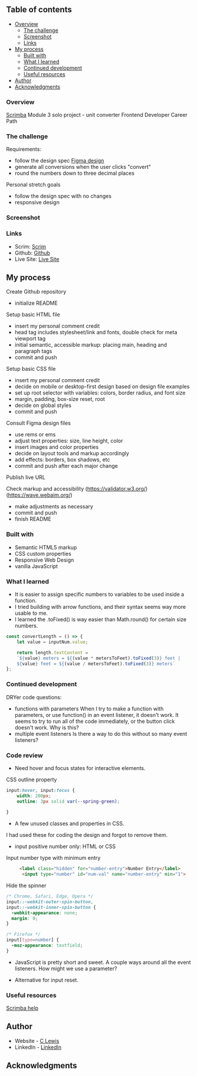 
 ## Table of contents

- [Overview](#overview)
  - [The challenge](#the-challenge)
  - [Screenshot](#screenshot)
  - [Links](#links)
- [My process](#my-process)
  - [Built with](#built-with)
  - [What I learned](#what-i-learned)
  - [Continued development](#continued-development)
  - [Useful resources](#useful-resources)
- [Author](#author)
- [Acknowledgments](#acknowledgments)


### Overview

[Scrimba](https://scimba.com) Module 3 solo project - unit converter
Frontend Developer Career Path


### The challenge

Requirements:
- follow the design spec [Figma design](https://www.figma.com/file/w4ctQVGzbJpFRoS41wQi4V/Unit-Conversion-(Copy)?node-id=0%3A1&t=HMzMxtgPubz4mkv8-0)
- generate all conversions when the user clicks "convert"
- round the numbers down to three decimal places

Personal stretch goals
 - follow the design spec with no changes
 - responsive design


 ### Screenshot

### Links

- Scrim: [Scrim](https://scrimba.com/scrim/co66f4672bc42a373fbd1968f)
- Github: [Github](https://github.com/casserole27/counter-app)
- Live Site: [Live Site](https://www.clewisdev.com/counter-app/)

## My process

Create Github repository
- initialize README

Setup basic HTML file 
- insert my personal comment credit
- head tag includes stylesheet/link and fonts, double check for meta viewport tag
- initial semantic, accessible markup: placing main, heading and paragraph tags
 - commit and push

Setup basic CSS file
- insert my personal comment credit
- decide on mobile or desktop-first design based on design file examples
- set up root selector with variables: colors, border radius, and font size
- margin, padding, box-size reset, root
- decide on global styles
- commit and push

Consult Figma design files
 - use rems or ems
 - adjust text properties: size, line height, color
 - insert images and color properties
 - decide on layout tools and markup accordingly
 - add effects: borders, box shadows, etc
 - commit and push after each major change

Publish live URL

Check markup and accessibility
(https://validator.w3.org/)
(https://wave.webaim.org/)
 - make adjustments as necessary
 - commit and push
 - finish README


### Built with

- Semantic HTML5 markup
- CSS custom properties
- Responsive Web Design
- vanilla JavaScript

### What I learned

- It is easier to assign specific numbers to variables to be used inside a function.
- I tried building with arrow functions, and their syntax seems way more usable to me.
- I learned the .toFixed() is way easier than Math.round() for certain size numbers.

```javascript
const convertLength = () => { 
    let value = inputNum.value;

    return length.textContent = 
    `${value} meters = ${(value * metersToFeet).toFixed(3)} feet |
    ${value} feet = ${(value / metersToFeet).toFixed(3)} meters`
};  
```

  
### Continued development

DRYer code questions:
- functions with parameters
When I try to make a function with parameters, or use function() in an event listener, it doesn't work. It seems to try to run all of the code immediately, or the button click doesn't work. Why is this?
- multiple event listeners
Is there a way to do this without so many event listeners?

### Code review

- Need hover and focus states for interactive elements.

CSS outline property
```css
input:hover, input:focus {
    width: 200px;
    outline: 3px solid var(--spring-green);
    
}
```

- A few unused classes and properties in CSS.

I had used these for coding the design and forgot to remove them.

- input positive number only: HTML or CSS

Input number type with minimum entry

```html
     <label class="hidden" for="number-entry">Number Entry</label>
      <input type="number" id="num-val" name="number-entry" min="1">    
```

Hide the spinner

```css
/* Chrome, Safari, Edge, Opera */
input::-webkit-outer-spin-button,
input::-webkit-inner-spin-button {
  -webkit-appearance: none;
  margin: 0;
}

/* Firefox */
input[type=number] {
  -moz-appearance: textfield;
}  
```

- JavaScript is pretty short and sweet. A couple ways around all the event listeners. How might we use a parameter?

- Alternative for input reset.




### Useful resources

[Scrimba help](https://projects.scrimba.com/unit-converter)


## Author

- Website - [C Lewis](https://www.clewisdev.com)
- LinkedIn - [LinkedIn](https://www.linkedin.com/in/clewisdev/)


## Acknowledgments





